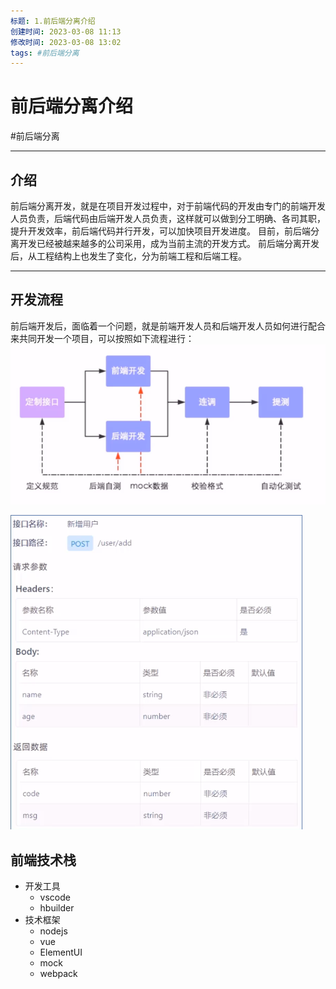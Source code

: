 ```yaml
---
标题: 1.前后端分离介绍
创建时间: 2023-03-08 11:13
修改时间: 2023-03-08 13:02
tags: #前后端分离
---
```


# 前后端分离介绍
#前后端分离

---
## 介绍
前后端分离开发，就是在项目开发过程中，对于前端代码的开发由专门的前端开发人员负责，后端代码由后端开发人员负责，这样就可以做到分工明确、各司其职，提升开发效率，前后端代码并行开发，可以加快项目开发进度。
目前，前后端分离开发已经被越来越多的公司采用，成为当前主流的开发方式。
前后端分离开发后，从工程结构上也发生了变化，分为前端工程和后端工程。

---
## 开发流程
前后端开发后，面临着一个问题，就是前端开发人员和后端开发人员如何进行配合来共同开发一个项目，可以按照如下流程进行：
![Pasted image 20220930112405](../../attachments/Pasted%20image%2020220930112405.png)

![Pasted image 20220930112812](../../attachments/Pasted%20image%2020220930112812.png)
## 前端技术栈
- 开发工具
	- vscode
	- hbuilder
- 技术框架
	- nodejs
	- vue
	- ElementUI
	- mock
	- webpack
